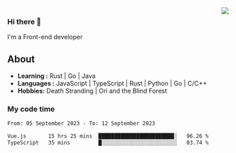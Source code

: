 <img align='right' src="https://github-readme-stats.vercel.app/api?username=strugglebak&show_icons=true">

### Hi there 👋

I'm a Front-end developer

## About

-  **Learning :** Rust | Go | Java
-  **Languages :** JavaScript | TypeScript | Rust | Python | Go | C/C++
-  **Hobbies:** Death Stranding | Ori and the Blind Forest

### My code time

<!--START_SECTION:waka-->

```txt
From: 05 September 2023 - To: 12 September 2023

Vue.js       15 hrs 25 mins  ████████████████████████░   96.26 %
TypeScript   35 mins         █░░░░░░░░░░░░░░░░░░░░░░░░   03.74 %
```

<!--END_SECTION:waka-->
